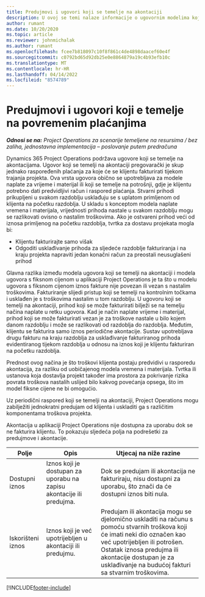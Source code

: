 ```yaml
---
title: Predujmovi i ugovori koji se temelje na akontaciji
description: U ovoj se temi nalaze informacije o ugovornim modelima koji se temelje na akontaciji i predujmovima u aplikaciji Project Operations.
author: rumant
ms.date: 10/20/2020
ms.topic: article
ms.reviewer: johnmichalak
ms.author: rumant
ms.openlocfilehash: fcee7b818097c10f8f861c4de4898daacef60e4f
ms.sourcegitcommit: c0792bd65d92db25e0e8864879a19c4b93efb10c
ms.translationtype: MT
ms.contentlocale: hr-HR
ms.lasthandoff: 04/14/2022
ms.locfileid: "8574789"
---
```

# <a name="advances-and-retainer-based-contracts"></a>Predujmovi i ugovori koji e temelje na povremenim plaćanjima


_**Odnosi se na:** Project Operations za scenarije temeljene na resursima / bez zaliha, jednostavna implementacija – poslovanje putem predračuna_

Dynamics 365 Project Operations podržava ugovore koji se temelje na akontacijama. Ugovor koji se temelji na akontaciji pregovarački je skup jednako raspoređenih plaćanja za koje će se klijentu fakturirati tijekom trajanja projekta. Ova vrsta ugovora obično se upotrebljava za modele naplate za vrijeme i materijal ili koji se temelje na potrošnji, gdje je klijentu potrebno dati predvidljivi račun i raspored plaćanja. Stvarni prihodi prikupljeni u svakom razdoblju usklađuju se s uplatom primljenom od klijenta na početku razdoblja. U skladu s konceptom modela naplate vremena i materijala, vrijednosti prihoda nastale u svakom razdoblju mogu se razlikovati ovisno o nastalim troškovima. Ako je ostvareni prihod veći od iznosa primljenog na početku razdoblja, tvrtka za dostavu projekata mogla bi:

- Klijentu fakturirajte samo višak 
- Odgoditi usklađivanje prihoda za sljedeće razdoblje fakturiranja i na kraju projekta napraviti jedan konačni račun za preostali neusuglašeni prihod

Glavna razlika između modela ugovora koji se temelji na akontaciji i modela ugovora s fiksnom cijenom u aplikaciji Project Operations je ta što u modelu ugovora s fiksnom cijenom iznos fakture nije povezan ili vezan s nastalim troškovima. Fakturiranje slijedi pristup koji se temelji na kontrolnim točkama i usklađen je s troškovima nastalim u tom razdoblju. U ugovoru koji se temelji na akontaciji, prihod koji se može fakturirati bilježi se na temelju načina naplate u retku ugovora. Kad je način naplate vrijeme i materijal, prihod koji se može fakturirati vezan je za troškove nastale u bilo kojem danom razdoblju i može se razlikovati od razdoblja do razdoblja. Međutim, klijentu se fakturira samo iznos periodične akontacije. Sustav upotrebljava drugu fakturu na kraju razdoblja za usklađivanje fakturiranog prihoda evidentiranog tijekom razdoblja u odnosu na iznos koji je klijentu fakturiran na početku razdoblja.

Prednost ovog načina je što troškovi klijenta postaju predvidivi u rasporedu akontacija, za razliku od uobičajenog modela vremena i materijala. Tvrtka ili ustanova koja dostavlja projekt također ima prostora za pokrivanje rizika povrata troškova nastalih uslijed bilo kakvog povećanja opsega, što im model fiksne cijene ne bi omogućio.

Uz periodični raspored koji se temelji na akontaciji, Project Operations mogu zabilježiti jednokratni predujam od klijenta i uskladiti ga s različitim komponentama troškova projekta.

Akontacija u aplikaciji Project Operations nije dostupna za uporabu dok se ne fakturira klijentu. To pokazuju sljedeća polja na podrešetki za predujmove i akontacije.

| Polje | Opis | Utjecaj na niže razine |
| --- | --- | --- |
| Dostupni iznos | Iznos koji je dostupan za uporabu na zapisu akontacije ili predujma. | Dok se predujam ili akontacija ne fakturiraju, nisu dostupni za uporabu, što znači da će dostupni iznos biti nula. |
| Iskorišteni iznos | Iznos koji je već upotrijebljen u akontaciji ili predujmu. | Predujam ili akontacija mogu se djelomično uskladiti na računu s pomoću stvarnih troškova koji će imati neki dio označen kao već upotrijebljen ili potrošen. Ostatak iznosa predujma ili akontacije dostupan je za usklađivanje na budućoj fakturi sa stvarnim troškovima. |


[!INCLUDE[footer-include](../../includes/footer-banner.md)]